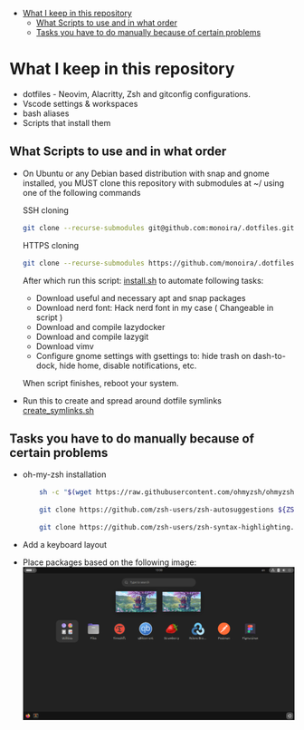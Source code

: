 <!--toc:start-->

- [What I keep in this repository](#what-i-keep-in-this-repository)
  - [What Scripts to use and in what order](#what-scripts-to-use-and-in-what-order)
  - [Tasks you have to do manually because of certain problems](#tasks-you-have-to-do-manually-because-of-certain-problems)
  <!--toc:end-->

# What I keep in this repository

- dotfiles - Neovim, Alacritty, Zsh and gitconfig configurations.
- Vscode settings & workspaces
- bash aliases
- Scripts that install them

## What Scripts to use and in what order

- On Ubuntu or any Debian based distribution with snap and gnome installed,
  you MUST clone this repository with submodules at ~/ using one of the following commands

  SSH cloning

  ```bash
  git clone --recurse-submodules git@github.com:monoira/.dotfiles.git ~/.dotfiles
  ```

  HTTPS cloning

  ```bash
  git clone --recurse-submodules https://github.com/monoira/.dotfiles.git ~/.dotfiles
  ```

  After which run this script: [install.sh](./install.sh)
  to automate following tasks:

  - Download useful and necessary apt and snap packages
  - Download nerd font: Hack nerd font in my case ( Changeable in script )
  - Download and compile lazydocker
  - Download and compile lazygit
  - Download vimv
  - Configure gnome settings with gsettings to:
    hide trash on dash-to-dock, hide home, disable notifications, etc.

  When script finishes, reboot your system.

- Run this to create and spread around dotfile symlinks
  [create_symlinks.sh](./create_symlinks.sh)

## Tasks you have to do manually because of certain problems

- oh-my-zsh installation

  ```bash
      sh -c "$(wget https://raw.githubusercontent.com/ohmyzsh/ohmyzsh/master/tools/install.sh -O -)"
  ```

  ```bash
      git clone https://github.com/zsh-users/zsh-autosuggestions ${ZSH_CUSTOM:-~/.oh-my-zsh/custom}/plugins/zsh-autosuggestions
  ```

  ```bash
      git clone https://github.com/zsh-users/zsh-syntax-highlighting.git ${ZSH_CUSTOM:-~/.oh-my-zsh/custom}/plugins/zsh-syntax-highlighting
  ```

- Add a keyboard layout
- Place packages based on the following image:
  ![Image of packages on Ubuntu](./_docs/packages.png)
